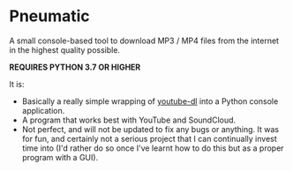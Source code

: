 # Pneumatic
A small console-based tool to download MP3 / MP4 files from the internet in the highest quality possible.

**REQUIRES PYTHON 3.7 OR HIGHER**

It is:
- Basically a really simple wrapping of [youtube-dl](https://github.com/ytdl-org/youtube-dl/blob/master/README.md) into a Python console application.
- A program that works best with YouTube and SoundCloud.
- Not perfect, and will not be updated to fix any bugs or anything. It was for fun, and certainly not a serious project that I can continually invest time into (I'd rather do so once I've learnt how to do this but as a proper program with a GUI).
